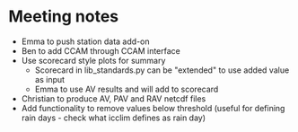
# Meeting notes

- Emma to push station data add-on
- Ben to add CCAM through CCAM interface
- Use scorecard style plots for summary
  - Scorecard in lib_standards.py can be "extended" to use added value as input
  - Emma to use AV results and will add to scorecard
- Christian to produce AV, PAV and RAV netcdf files
- Add functionality to remove values below threshold (useful for defining rain days - check what icclim defines as rain day)
